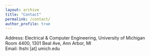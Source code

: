 ```yaml
---
layout: archive
title: "Contact"
permalink: /contact/
author_profile: true
---
```

Address: Electrical & Computer Engineering, University of Michigan<br>
		 Room 4400, 1301 Beal Ave, Ann Arbor, MI<br>
Email: lhshi [at] umich.edu

<script type="text/javascript" id="clstr_globe" src="//clustrmaps.com/globe.js?d=FOw3TN0L1yDQCTYIbE1dNB4DFgsA59VFLVuSut6y5fY"></script>
